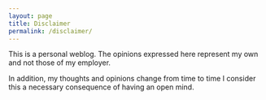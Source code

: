 ```yaml
---
layout: page
title: Disclaimer
permalink: /disclaimer/
---
```


This is a personal weblog. The opinions expressed here represent my own and not those of my employer.

In addition, my thoughts and opinions change from time to time I consider this a necessary consequence of having an open mind.